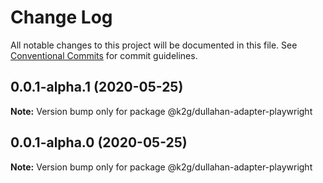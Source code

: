 # Change Log

All notable changes to this project will be documented in this file.
See [Conventional Commits](https://conventionalcommits.org) for commit guidelines.

## 0.0.1-alpha.1 (2020-05-25)

**Note:** Version bump only for package @k2g/dullahan-adapter-playwright





## 0.0.1-alpha.0 (2020-05-25)

**Note:** Version bump only for package @k2g/dullahan-adapter-playwright
